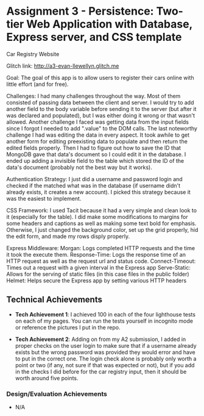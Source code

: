 Assignment 3 - Persistence: Two-tier Web Application with Database, Express server, and CSS template
===

Car Registry Website

Glitch link: http://a3-evan-llewellyn.glitch.me

Goal: The goal of this app is to allow users to register their cars online with little effort (and for free).

Challenges: I had many challenges throughout the way. Most of them consisted of passing data between the client and server. I would try to add another field to the body variable before sending it to the server (but after it was declared and populated), but I was either doing it wrong or that wasn't allowed. Another challenge I faced was getting data from the input fields since I forgot I needed to add ".value" to the DOM calls. The last noteworthy challenge I had was editing the data in every aspect. It took awhile to get another form for editing preexisting data to populate and then return the edited fields properly. Then I had to figure out how to save the ID that MongoDB gave that data's document so I could edit it in the database. I ended up adding a invisible field to the table which stored the ID of the data's document (probably not the best way but it works).

Authentication Strategy: I just did a username and password login and checked if the matched what was in the database (if username didn't already exists, it creates a new account). I picked this strategy because it was the easiest to implement.

CSS Framework: I used Tacit because it had a very simple and clean look to it (especially for the table). I did make some modifications to margins for some headers and captions as well as making some text bold for emphasis. Otherwise, I just changed the background color, set up the grid properly, hid the edit form, and made my rows disply properly.

Express Middleware: 
  Morgan: Logs completed HTTP requests and the time it took the execute them.
  Response-Time: Logs the response time of an HTTP request as well as the request url and status code.
  Connect-Timeout: Times out a request with a given interval in the Express app
  Serve-Static: Allows for the serving of static files (in this case files in the public folder)
  Helmet: Helps secure the Express app by setting various HTTP headers

## Technical Achievements
- **Tech Achievement 1**: I achieved 100 in each of the four lighthouse tests on each of my pages. You can run the tests yourself in incognito mode or reference the pictures I put in the repo.

- **Tech Achievement 2**: Adding on from my A2 submission, I added in proper checks on the user login to make sure that if a username already exists but the wrong password was provided they would error and have to put in the correct one. The login check alone is probably only worth a point or two (if any, not sure if that was expected or not), but if you add in the checks I did before for the car registry input, then it should be worth around five points.

### Design/Evaluation Achievements
- N/A
